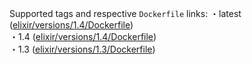 Supported tags and respective `Dockerfile` links:
・latest ([elixir/versions/1.4/Dockerfile](https://github.com/pottava/docker-erlang/blob/master/elixir/versions/1.4/Dockerfile))  
・1.4 ([elixir/versions/1.4/Dockerfile](https://github.com/pottava/docker-erlang/blob/master/elixir/versions/1.4/Dockerfile))  
・1.3 ([elixir/versions/1.3/Dockerfile](https://github.com/pottava/docker-erlang/blob/master/elixir/versions/1.3/Dockerfile))
